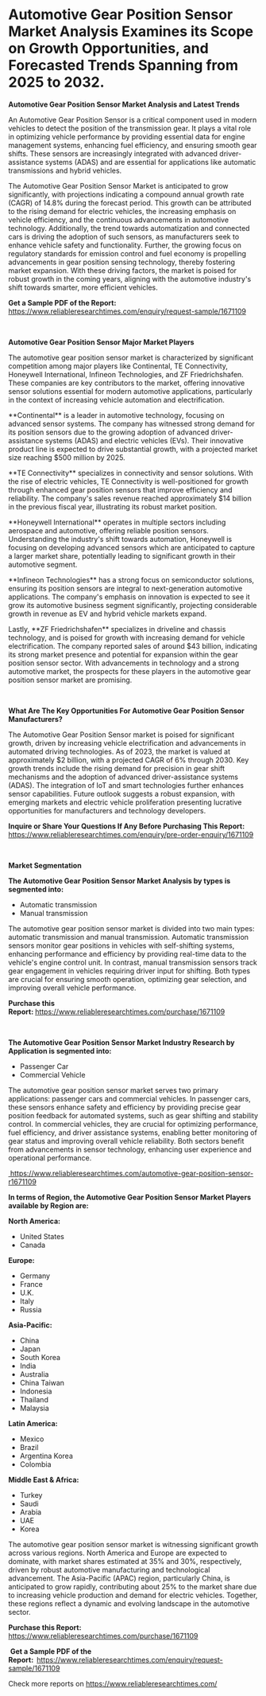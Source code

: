 <p><h1>Automotive Gear Position Sensor Market Analysis Examines its Scope on Growth Opportunities, and Forecasted Trends Spanning from 2025 to 2032.</h1></p><p><strong>Automotive Gear Position Sensor Market Analysis and Latest Trends</strong></p>
<p><p>An Automotive Gear Position Sensor is a critical component used in modern vehicles to detect the position of the transmission gear. It plays a vital role in optimizing vehicle performance by providing essential data for engine management systems, enhancing fuel efficiency, and ensuring smooth gear shifts. These sensors are increasingly integrated with advanced driver-assistance systems (ADAS) and are essential for applications like automatic transmissions and hybrid vehicles.</p><p>The Automotive Gear Position Sensor Market is anticipated to grow significantly, with projections indicating a compound annual growth rate (CAGR) of 14.8% during the forecast period. This growth can be attributed to the rising demand for electric vehicles, the increasing emphasis on vehicle efficiency, and the continuous advancements in automotive technology. Additionally, the trend towards automatization and connected cars is driving the adoption of such sensors, as manufacturers seek to enhance vehicle safety and functionality. Further, the growing focus on regulatory standards for emission control and fuel economy is propelling advancements in gear position sensing technology, thereby fostering market expansion. With these driving factors, the market is poised for robust growth in the coming years, aligning with the automotive industry's shift towards smarter, more efficient vehicles.</p></p>
<p><strong>Get a Sample PDF of the Report:&nbsp;</strong> <a href="https://www.reliableresearchtimes.com/enquiry/request-sample/1671109?utm_campaign=2105&utm_medium=2&utm_source=Github&utm_content=ia&utm_term=18022025&utm_id=automotive-gear-position-sensor">https://www.reliableresearchtimes.com/enquiry/request-sample/1671109</a></p>
<p>&nbsp;</p>
<p><strong>Automotive Gear Position Sensor Major Market Players</strong></p>
<p><p>The automotive gear position sensor market is characterized by significant competition among major players like Continental, TE Connectivity, Honeywell International, Infineon Technologies, and ZF Friedrichshafen. These companies are key contributors to the market, offering innovative sensor solutions essential for modern automotive applications, particularly in the context of increasing vehicle automation and electrification.</p><p>**Continental** is a leader in automotive technology, focusing on advanced sensor systems. The company has witnessed strong demand for its position sensors due to the growing adoption of advanced driver-assistance systems (ADAS) and electric vehicles (EVs). Their innovative product line is expected to drive substantial growth, with a projected market size reaching $500 million by 2025.</p><p>**TE Connectivity** specializes in connectivity and sensor solutions. With the rise of electric vehicles, TE Connectivity is well-positioned for growth through enhanced gear position sensors that improve efficiency and reliability. The company's sales revenue reached approximately $14 billion in the previous fiscal year, illustrating its robust market position.</p><p>**Honeywell International** operates in multiple sectors including aerospace and automotive, offering reliable position sensors. Understanding the industry's shift towards automation, Honeywell is focusing on developing advanced sensors which are anticipated to capture a larger market share, potentially leading to significant growth in their automotive segment.</p><p>**Infineon Technologies** has a strong focus on semiconductor solutions, ensuring its position sensors are integral to next-generation automotive applications. The company's emphasis on innovation is expected to see it grow its automotive business segment significantly, projecting considerable growth in revenue as EV and hybrid vehicle markets expand.</p><p>Lastly, **ZF Friedrichshafen** specializes in driveline and chassis technology, and is poised for growth with increasing demand for vehicle electrification. The company reported sales of around $43 billion, indicating its strong market presence and potential for expansion within the gear position sensor sector. With advancements in technology and a strong automotive market, the prospects for these players in the automotive gear position sensor market are promising.</p></p>
<p>&nbsp;</p>
<p><strong>What Are The Key Opportunities For Automotive Gear Position Sensor Manufacturers?</strong></p>
<p><p>The Automotive Gear Position Sensor market is poised for significant growth, driven by increasing vehicle electrification and advancements in automated driving technologies. As of 2023, the market is valued at approximately $2 billion, with a projected CAGR of 6% through 2030. Key growth trends include the rising demand for precision in gear shift mechanisms and the adoption of advanced driver-assistance systems (ADAS). The integration of IoT and smart technologies further enhances sensor capabilities. Future outlook suggests a robust expansion, with emerging markets and electric vehicle proliferation presenting lucrative opportunities for manufacturers and technology developers.</p></p>
<p><strong>Inquire or Share Your Questions If Any Before Purchasing This Report:</strong> <a href="https://www.reliableresearchtimes.com/enquiry/pre-order-enquiry/1671109?utm_campaign=2105&utm_medium=2&utm_source=Github&utm_content=ia&utm_term=18022025&utm_id=automotive-gear-position-sensor">https://www.reliableresearchtimes.com/enquiry/pre-order-enquiry/1671109</a></p>
<p>&nbsp;</p>
<p><strong>Market Segmentation</strong></p>
<p><strong>The Automotive Gear Position Sensor Market Analysis by types is segmented into:</strong></p>
<p><ul><li>Automatic transmission</li><li>Manual transmission</li></ul></p>
<p><p>The automotive gear position sensor market is divided into two main types: automatic transmission and manual transmission. Automatic transmission sensors monitor gear positions in vehicles with self-shifting systems, enhancing performance and efficiency by providing real-time data to the vehicle's engine control unit. In contrast, manual transmission sensors track gear engagement in vehicles requiring driver input for shifting. Both types are crucial for ensuring smooth operation, optimizing gear selection, and improving overall vehicle performance.</p></p>
<p><strong>Purchase this Report:&nbsp;</strong><a href="https://www.reliableresearchtimes.com/purchase/1671109?utm_campaign=2105&utm_medium=2&utm_source=Github&utm_content=ia&utm_term=18022025&utm_id=automotive-gear-position-sensor">https://www.reliableresearchtimes.com/purchase/1671109</a></p>
<p>&nbsp;</p>
<p><strong>The Automotive Gear Position Sensor Market Industry Research by Application is segmented into:</strong></p>
<p><ul><li>Passenger Car</li><li>Commercial Vehicle</li></ul></p>
<p><p>The automotive gear position sensor market serves two primary applications: passenger cars and commercial vehicles. In passenger cars, these sensors enhance safety and efficiency by providing precise gear position feedback for automated systems, such as gear shifting and stability control. In commercial vehicles, they are crucial for optimizing performance, fuel efficiency, and driver assistance systems, enabling better monitoring of gear status and improving overall vehicle reliability. Both sectors benefit from advancements in sensor technology, enhancing user experience and operational performance.</p></p>
<p><a href="https://www.reliableresearchtimes.com/automotive-gear-position-sensor-r1671109?utm_campaign=2105&utm_medium=2&utm_source=Github&utm_content=ia&utm_term=18022025&utm_id=automotive-gear-position-sensor">&nbsp;https://www.reliableresearchtimes.com/automotive-gear-position-sensor-r1671109</a></p>
<p><strong>In terms of Region, the Automotive Gear Position Sensor Market Players available by Region are:</strong></p>
<p>
    <p> <strong> North America: </strong>
        <ul>
            <li>United States</li>
            <li>Canada</li>
        </ul>
        </p> 
    <p> <strong> Europe: </strong>
        <ul>
            <li>Germany</li>
            <li>France</li>
            <li>U.K.</li>
            <li>Italy</li>
            <li>Russia</li>
        </ul>
        </p> 
    <p> <strong> Asia-Pacific: </strong>
        <ul>
            <li>China</li>
            <li>Japan</li>
            <li>South Korea</li>
            <li>India</li>
            <li>Australia</li>
            <li>China Taiwan</li>
            <li>Indonesia</li>
            <li>Thailand</li>
            <li>Malaysia</li>
        </ul>
        </p> 
    <p> <strong> Latin America: </strong>
        <ul>
            <li>Mexico</li>
            <li>Brazil</li>
            <li>Argentina Korea</li>
            <li>Colombia</li>
        </ul>
        </p> 
    <p> <strong> Middle East & Africa: </strong>
        <ul>
            <li>Turkey</li>
            <li>Saudi</li>
            <li>Arabia</li>
            <li>UAE</li>
            <li>Korea</li>
        </ul>
    </p>
    </p>
<p><p>The automotive gear position sensor market is witnessing significant growth across various regions. North America and Europe are expected to dominate, with market shares estimated at 35% and 30%, respectively, driven by robust automotive manufacturing and technological advancement. The Asia-Pacific (APAC) region, particularly China, is anticipated to grow rapidly, contributing about 25% to the market share due to increasing vehicle production and demand for electric vehicles. Together, these regions reflect a dynamic and evolving landscape in the automotive sector.</p></p>
<p><strong>Purchase this Report: </strong><a href="https://www.reliableresearchtimes.com/purchase/1671109?utm_campaign=2105&utm_medium=2&utm_source=Github&utm_content=ia&utm_term=18022025&utm_id=automotive-gear-position-sensor">https://www.reliableresearchtimes.com/purchase/1671109</a></p>
<p>&nbsp;<strong>Get a Sample PDF of the Report:&nbsp;&nbsp;</strong><a href="https://www.reliableresearchtimes.com/enquiry/request-sample/1671109?utm_campaign=2105&utm_medium=2&utm_source=Github&utm_content=ia&utm_term=18022025&utm_id=automotive-gear-position-sensor">https://www.reliableresearchtimes.com/enquiry/request-sample/1671109</a></p>
<p><strong></strong></p>
<p>Check more reports on <a href="https://www.reliableresearchtimes.com/?utm_campaign=2105&utm_medium=2&utm_source=Github&utm_content=ia&utm_term=18022025&utm_id=automotive-gear-position-sensor">https://www.reliableresearchtimes.com/</a></p>